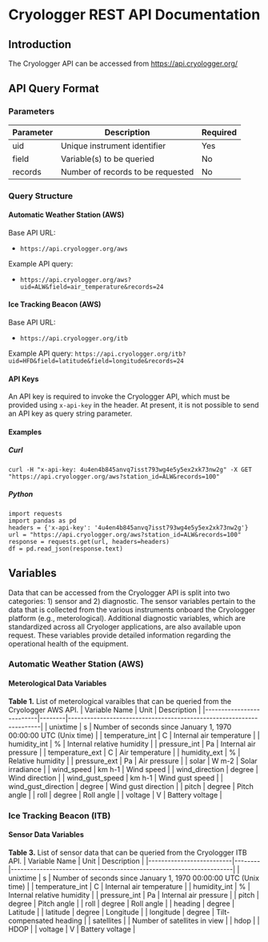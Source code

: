 # Cryologger REST API Documentation

## Introduction
The Cryologger API can be accessed from https://api.cryologger.org/

## API Query Format

### Parameters

| Parameter | Description                        | Required |
|-----------|----------------------------------- |----------|
| uid       | Unique instrument identifier       | Yes      |
| field     | Variable(s) to be queried          | No       |
| records   | Number of records to be requested  | No       |

### Query Structure

#### Automatic Weather Station (AWS)

Base API URL:
* ```https://api.cryologger.org/aws```

Example API query:
* ```https://api.cryologger.org/aws?uid=ALW&field=air_temperature&records=24```


#### Ice Tracking Beacon (AWS)

Base API URL:
* ```https://api.cryologger.org/itb```

Example API query:
```https://api.cryologger.org/itb?uid=HFD&field=latitude&field=longitude&records=24```

#### API Keys
An API key is required to invoke the Cryologger API, which must be provided using `x-api-key` in the header. At present, it is not possible to send an API key as query string parameter.


#### Examples

##### Curl
```
curl -H "x-api-key: 4u4en4b845anvq7isst793wg4e5y5ex2xk73nw2g" -X GET "https://api.cryologger.org/aws?station_id=ALW&records=100"
```

##### Python
```
import requests
import pandas as pd
headers = {'x-api-key': '4u4en4b845anvq7isst793wg4e5y5ex2xk73nw2g'}
url = "https://api.cryologger.org/aws?station_id=ALW&records=100"
response = requests.get(url, headers=headers)
df = pd.read_json(response.text)
```

## Variables

Data that can be accessed from the Cryologger API is split into two categories: 1) sensor and 2) diagnostic. The sensor variables pertain to the data that is collected from the various instruments onboard the Cryologger platform (e.g., meterological). Additional diagnostic variables, which are standardized across all Cryologer applications, are also available upon request. These variables provide detailed information regarding the operational health of the equipment.

### Automatic Weather Station (AWS)

#### Meterological Data Variables
**Table 1.**  List of meterological varaibles that can be queried from the Cryologger AWS API. 
| Variable Name            | Unit   | Description                                                         | 
|--------------------------|--------|---------------------------------------------------------------------|
| unixtime                 | s      | Number of seconds since January 1, 1970 00:00:00 UTC (Unix time)    |
| temperature_int          | C      | Internal air temperature                                            |
| humidity_int             | %      | Internal relative humidity                                          |
| pressure_int             | Pa     | Internal air pressure                                               |
| temperature_ext          | C      | Air temperature                                                     |
| humidity_ext             | %      | Relative humidity                                                   |
| pressure_ext             | Pa     | Air pressure                                                        |
| solar                    | W m-2  | Solar irradiance                                                    |
| wind_speed               | km h-1 | Wind speed                                                          |
| wind_direction           | degree | Wind direction                                                      |
| wind_gust_speed          | km h-1 | Wind gust speed                                                     |
| wind_gust_direction      | degree | Wind gust direction                                                 |
| pitch                    | degree | Pitch angle                                                         |
| roll                     | degree | Roll angle                                                          |
| voltage                  | V      | Battery voltage                                                     |

### Ice Tracking Beacon (ITB)

#### Sensor Data Variables
**Table 3.**  List of sensor data that can be queried from the Cryologger ITB API. 
| Variable Name            | Unit   | Description                                                         | 
|--------------------------|--------|---------------------------------------------------------------------|
| unixtime                 | s      | Number of seconds since January 1, 1970 00:00:00 UTC (Unix time)    |
| temperature_int          | C      | Internal air temperature                                            |
| humidity_int             | %      | Internal relative humidity                                          |
| pressure_int             | Pa     | Internal air pressure                                               |
| pitch                    | degree | Pitch angle                                                         |
| roll                     | degree | Roll angle                                                          |
| heading                  | degree | Latitude                                                            |
| latitude                 | degree | Longitude                                                           |
| longitude                | degree | Tilt-compensated heading                                            |
| satellites               |        | Number of satellites in view                                        |
| hdop                     |        | HDOP                                                                |
| voltage                  | V      | Battery voltage                                                     |



